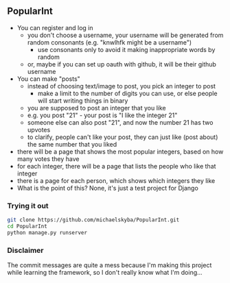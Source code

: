 ## PopularInt
- You can register and log in
    - you don't choose a username, your username will be generated from random consonants (e.g. "knwlhfk might be a username")
        - use consonants only to avoid it making inappropriate words by random
    - or, maybe if you can set up oauth with github, it will be their github username
- You can make "posts"
    - instead of choosing text/image to post, you pick an integer to post
        - make a limit to the number of digits you can use, or else people will start writing things in binary
    - you are supposed to post an integer that you like
    - e.g. you post "21" - your post is "I like the integer 21"
    - someone else can also post "21", and now the number 21 has two upvotes
    - to clarify, people can't like your post, they can just like (post about) the same number that you liked
- there will be a page that shows the most popular integers, based on how many votes they have
- for each integer, there will be a page that lists the people who like that integer
- there is a page for each person, which shows which integers they like
- What is the point of this? None, it's just a test project for Django
### Trying it out
```bash
git clone https://github.com/michaelskyba/PopularInt.git
cd PopularInt
python manage.py runserver
```
### Disclaimer
The commit messages are quite a mess because I'm making this project while
learning the framework, so I don't really know what I'm doing...
